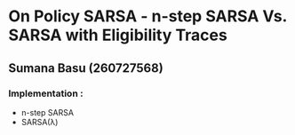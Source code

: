 # On Policy SARSA - n-step SARSA Vs. SARSA with Eligibility Traces

## Sumana Basu (260727568)

### Implementation :

* n-step SARSA
* SARSA(λ)
